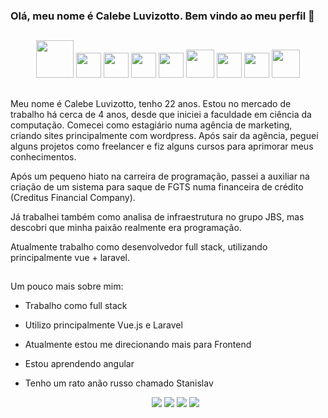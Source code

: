 ### Olá, meu nome é Calebe Luvizotto. Bem vindo ao meu perfil 👋

##

<div align="center">
  <img width="60" src="https://cdn.jsdelivr.net/gh/devicons/devicon/icons/php/php-plain.svg" />
  <img width="40" src="https://cdn.jsdelivr.net/gh/devicons/devicon/icons/javascript/javascript-plain.svg" />
  <img width="40" src="https://cdn.jsdelivr.net/gh/devicons/devicon/icons/html5/html5-plain.svg" />
  <img width="40" src="https://cdn.jsdelivr.net/gh/devicons/devicon/icons/css3/css3-plain.svg" />
  <img width="40" src="https://cdn.jsdelivr.net/gh/devicons/devicon/icons/flutter/flutter-plain.svg" />
  <img width="45" src="https://cdn.jsdelivr.net/gh/devicons/devicon/icons/bootstrap/bootstrap-plain.svg" />
  <img width="40" src="https://cdn.jsdelivr.net/gh/devicons/devicon/icons/angularjs/angularjs-plain.svg" />
  <img width="40" src="https://cdn.jsdelivr.net/gh/devicons/devicon/icons/laravel/laravel-plain-wordmark.svg" />
  <img width="45" src="https://cdn.jsdelivr.net/gh/devicons/devicon/icons/mysql/mysql-original-wordmark.svg" />
</div>

##
  
Meu nome é Calebe Luvizotto, tenho 22 anos. Estou no mercado de trabalho há cerca de 4 anos, desde que iniciei a faculdade em ciência da computação.
Comecei como estagiário numa agência de marketing, criando sites principalmente com wordpress. Após sair da agência, peguei alguns projetos como freelancer e fiz alguns cursos para aprimorar meus conhecimentos.

Após um pequeno hiato na carreira de programação, passei a auxiliar na criação de um sistema para saque de FGTS numa financeira de crédito (Creditus Financial Company). 

Já trabalhei também como analisa de infraestrutura no grupo JBS, mas descobri que minha paixão realmente era programação.

Atualmente trabalho como desenvolvedor full stack, utilizando principalmente  vue + laravel.

##
  
Um pouco mais sobre mim:

- Trabalho como full stack
- Utilizo principalmente Vue.js e Laravel
- Atualmente estou me direcionando mais para Frontend
- Estou aprendendo angular
- Tenho um rato anão russo chamado Stanislav

  <div align="center">
    <a href="https://instagram.com/calebe_luvizotto" target="_blank"><img src="https://img.shields.io/badge/-Instagram-%23E4405F?style=for-the-badge&logo=instagram&logoColor=white" target="_blank"></a>
   <a href="https://discord.gg/luvizotto" target="_blank"><img src="https://img.shields.io/badge/Discord-7289DA?style=for-the-badge&logo=discord&logoColor=white" target="_blank"></a> 
    <a href = "mailto:luvizott0@outlook.com"><img src="https://img.shields.io/badge/Microsoft_Outlook-0078D4?style=for-the-badge&logo=microsoft-outlook&logoColor=white"></a>
    <a href="https://www.linkedin.com/in/calebe-luvizotto-da-cruz/" target="_blank"><img src="https://img.shields.io/badge/-LinkedIn-%230077B5?style=for-the-badge&logo=linkedin&logoColor=white" target="_blank"></a>
  </div>
